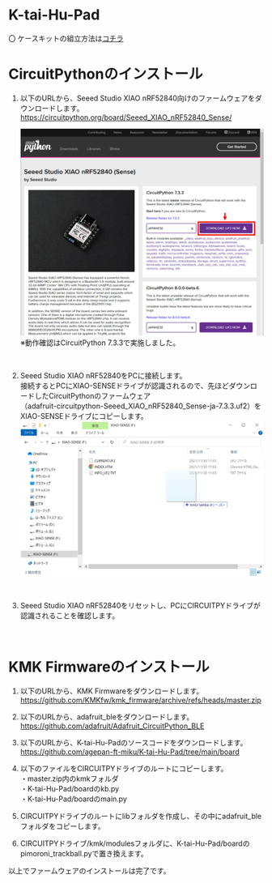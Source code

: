 # K-tai-Hu-Pad

〇 ケースキットの組立方法は[コチラ](/BuildGuide_CaseKit.md)

# CircuitPythonのインストール

1. 以下のURLから、Seeed Studio XIAO nRF52840向けのファームウェアをダウンロードします。<br>
    https://circuitpython.org/board/Seeed_XIAO_nRF52840_Sense/

    <img src="img/img01_1.PNG" width="500px" /> <br>
	※動作確認はCircuitPython 7.3.3で実施しました。<br>
 <br>

2. Seeed Studio XIAO nRF52840をPCに接続します。<br>
接続するとPCにXIAO-SENSEドライブが認識されるので、先ほどダウンロードしたCircuitPythonのファームウェア<br>
（adafruit-circuitpython-Seeed_XIAO_nRF52840_Sense-ja-7.3.3.uf2）をXIAO-SENSEドライブにコピーします。<br>
    <img src="img/img02.PNG" width="500px" /> <br>
<br>

3. Seeed Studio XIAO nRF52840をリセットし、PCにCIRCUITPYドライブが認識されることを確認します。<br>
 <br>

# KMK Firmwareのインストール

1. 以下のURLから、KMK Firmwareをダウンロードします。<br>
https://github.com/KMKfw/kmk_firmware/archive/refs/heads/master.zip

2. 以下のURLから、adafruit_bleをダウンロードします。<br>
https://github.com/adafruit/Adafruit_CircuitPython_BLE

3. 以下のURLから、K-tai-Hu-Padのソースコードをダウンロードします。<br>
https://github.com/agepan-ft-miku/K-tai-Hu-Pad/tree/main/board


4. 以下のファイルをCIRCUITPYドライブのルートにコピーします。<br>
・master.zip内のkmkフォルダ<br>
・K-tai-Hu-Pad/boardのkb.py<br>
・K-tai-Hu-Pad/boardのmain.py<br>

5. CIRCUITPYドライブのルートにlibフォルダを作成し、その中にadafruit_bleフォルダをコピーします。<br>

6. CIRCUITPYドライブ/kmk/modulesフォルダに、K-tai-Hu-Pad/boardのpimoroni_trackball.pyで置き換えます。 <br>

以上でファームウェアのインストールは完了です。<br>
<br>

